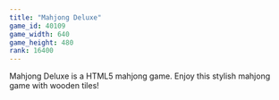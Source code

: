 ```yaml
---
title: "Mahjong Deluxe"
game_id: 40109
game_width: 640
game_height: 480
rank: 16400
---
```

Mahjong Deluxe is a HTML5 mahjong game. Enjoy this stylish mahjong game with wooden tiles!